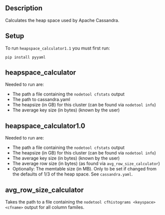 Description
-----------

Calculates the heap space used by Apache Cassandra.

Setup
-----

To run `heapspace_calculator1.1` you must first run:

    pip install pyyaml

heapspace_calculator
--------------------

Needed to run are:

* The path a file containing the `nodetool cfstats` output
* The path to cassandra.yaml
* The heapsize (in GB) for this cluster (can be found via `nodetool info`)
* The average key size (in bytes) (known by the user)

heapspace_calculator1.0
-----------------------

Needed to run are:

* The path a file containing the `nodetool cfstats` output
* The heapsize (in GB) for this cluster (can be found via `nodetool info`)
* The average key size (in bytes) (known by the user)
* The average row size (in bytes) (as found via `avg_row_size_calculator`)
* Optionally: The memtable size (in MB). Only to be set if changed from the
  defaults of 1/3 of the heap space. See `cassandra.yaml`.

avg_row_size_calculator
-----------------------

Takes the path to a file containing the
`nodetool cfhistograms <keyspace> <cfname>` output for all column familes.
